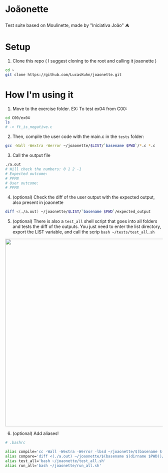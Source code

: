# Joãonette
Test suite based on Moulinette, made by "Iniciativa João" ⛺️

# Setup 
1. Clone this repo ( I suggest cloning to the root and calling it joaonette )
```sh
cd ~
git clone https://github.com/LucasKuhn/joaonette.git
```

# How I'm using it

1. Move to the exercise folder. EX: To test ex04 from C00: 
```sh
cd C00/ex04
ls
# -> ft_is_negative.c
```

2. Then, compile the user code with the main.c in the `tests` folder: 
```sh
gcc -Wall -Wextra -Werror ~/joaonette/$LIST/`basename $PWD`/*.c *.c
```

3. Call the output file
```sh
./a.out 
# Will check the numbers: 0 1 2 -1
# Expected outcome: 
# PPPN 
# User outcome: 
# PPPN
```

4. (optional) Check the diff of the user output with the expected output, also present in joaonette
```sh
diff <(./a.out) ~/joaonette/$LIST/`basename $PWD`/expected_output
```

5. (optional) There is also a `test_all` shell script that goes into all folders and tests the diff of the outputs. 
You just need to enter the list directory, export the LIST variable, and call the scrip `bash ~/tests/test_all.sh` 

<img src="https://user-images.githubusercontent.com/26127185/121573685-e7ed6080-c9fb-11eb-9526-dd044caaed87.gif" width="600">

6. (optional) Add aliases! 
```sh
# .bashrc

alias compile='cc -Wall -Wextra -Werror -lbsd ~/joaonette/$(basename $(dirname $PWD))/$(basename $PWD)/*.c *.c'
alias compare='diff <(./a.out) ~/joaonette/$(basename $(dirname $PWD))/$(basename $PWD)/expected_output'
alias test_all='bash ~/joaonette/test_all.sh'
alias run_all='bash ~/joaonette/run_all.sh'
```
